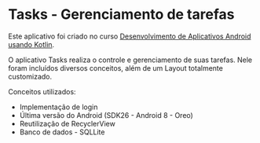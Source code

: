 # Tasks - Gerenciamento de tarefas

Este aplicativo foi criado no curso [Desenvolvimento de Aplicativos Android usando Kotlin](https://www.udemy.com/curso-desenvolvedor-kotlin/). 

O aplicativo Tasks realiza o controle e gerenciamento de suas tarefas. Nele foram incluídos diversos conceitos, além de um Layout totalmente customizado.

Conceitos utilizados:
* Implementação de login
* Última versão do Android (SDK26 - Android 8 - Oreo)
* Reutilização de RecyclerView
* Banco de dados - SQLLite


